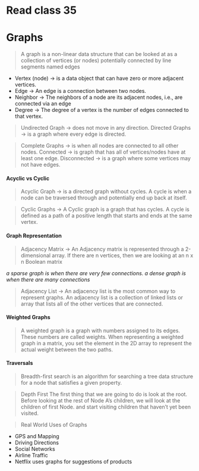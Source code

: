 # Read class 35
# Graphs

> A graph is a non-linear data structure that can be looked at as a  collection of vertices (or nodes) potentially connected by line segments named edges

- Vertex (node) -> is a data object that can have zero or more adjacent vertices.
- Edge -> An edge is a connection between two nodes.
- Neighbor -> The neighbors of a node are its adjacent nodes, i.e., are  connected via an edge
- Degree -> The degree of a vertex is the number of edges connected to that vertex.

> Undirected Graph -> does not move in any direction.
> Directed Graphs -> is a graph where every edge is directed.

> Complete Graphs -> is when all nodes are connected to all other nodes.
> Connected -> is graph that has all of vertices/nodes have at least one edge.
> Disconnected -> is a graph where some vertices may not have edges.


#### Acyclic vs Cyclic
> Acyclic Graph -> is a directed graph without cycles. A cycle is when a node can be traversed through and potentially end up back at itself.

> Cyclic Graphs -> A Cyclic graph is a graph that has cycles. A cycle is defined as a path of a positive length that starts and ends at the same vertex.

#### Graph Representation
> Adjacency Matrix -> An Adjacency matrix is represented through a  2-dimensional array. If there are n vertices, then we are looking at an n x n Boolean matrix

*a sparse graph is when there are very few connections. a dense graph is when there are many connections*

> Adjacency List -> An adjacency list is the most common way to represent graphs. An adjacency list is a collection of linked lists or array that lists all of the other vertices that are connected.

#### Weighted Graphs
> A weighted graph is a graph with numbers assigned to its edges. These numbers are called weights. When representing a weighted graph in a matrix, you set the element in the 2D array to represent the actual weight between the two paths.


#### Traversals
> Breadth-first search is an algorithm for searching a tree data structure for a node that satisfies a given property.

> Depth First
The first thing that we are going to do is look at the root. Before looking at the rest of Node A’s children, we will look at the children of first Node. and start visiting children that haven’t yet been visited.

> Real World Uses of Graphs
- GPS and Mapping
- Driving Directions
- Social Networks
- Airline Traffic
- Netflix uses graphs for suggestions of products 